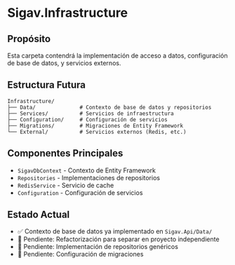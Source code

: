# Sigav.Infrastructure

## Propósito
Esta carpeta contendrá la implementación de acceso a datos, configuración de base de datos, y servicios externos.

## Estructura Futura
```
Infrastructure/
├── Data/              # Contexto de base de datos y repositorios
├── Services/          # Servicios de infraestructura
├── Configuration/     # Configuración de servicios
├── Migrations/        # Migraciones de Entity Framework
└── External/          # Servicios externos (Redis, etc.)
```

## Componentes Principales
- `SigavDbContext` - Contexto de Entity Framework
- `Repositories` - Implementaciones de repositorios
- `RedisService` - Servicio de cache
- `Configuration` - Configuración de servicios

## Estado Actual
- ✅ Contexto de base de datos ya implementado en `Sigav.Api/Data/`
- 🔄 Pendiente: Refactorización para separar en proyecto independiente
- 🔄 Pendiente: Implementación de repositorios genéricos
- 🔄 Pendiente: Configuración de migraciones
